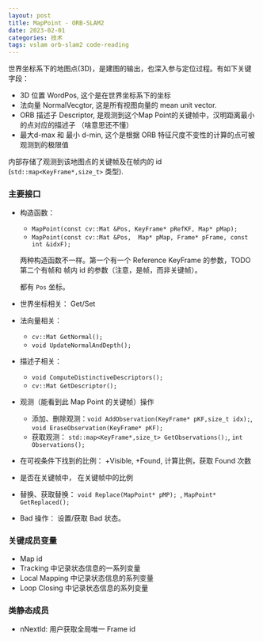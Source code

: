 ```yaml
---
layout: post
title: MapPoint - ORB-SLAM2
date: 2023-02-01
categories: 技术
tags: vslam orb-slam2 code-reading
---
```


世界坐标系下的地图点(3D)，是建图的输出，也深入参与定位过程。有如下关键字段：

- 3D 位置 WordPos, 这个是在世界坐标系下的坐标
- 法向量 NormalVecgtor, 这是所有视图向量的 mean unit vector.
- ORB 描述子 Descriptor, 是观测到这个Map Point的关键帧中，汉明距离最小的点对应的描述子 （啥意思还不懂）
- 最大d-max 和 最小 d-min, 这个是根据 ORB 特征尺度不变性的计算的点可被观测到的极限值

内部存储了观测到该地图点的关键帧及在帧内的 id (`std::map<KeyFrame*,size_t>` 类型).

### 主要接口

- 构造函数：
  - `MapPoint(const cv::Mat &Pos, KeyFrame* pRefKF, Map* pMap);`
  - `MapPoint(const cv::Mat &Pos,  Map* pMap, Frame* pFrame, const int &idxF);`
  
  两种构造函数不一样。第一个有一个 Reference KeyFrame 的参数，TODO
  第二个有帧和 帧内 id 的参数（注意，是帧，而非关键帧）。

  都有 `Pos` 坐标。

- 世界坐标相关： Get/Set
- 法向量相关：
  - `cv::Mat GetNormal();`
  - `void UpdateNormalAndDepth();`

- 描述子相关： 
  - `void ComputeDistinctiveDescriptors();`
  - `cv::Mat GetDescriptor();`

- 观测（能看到此 Map Point 的关键帧）操作
  - 添加、删除观测：`void AddObservation(KeyFrame* pKF,size_t idx);`, `void EraseObservation(KeyFrame* pKF);`
  - 获取观测： `std::map<KeyFrame*,size_t> GetObservations();`, `int Observations();`

- 在可视条件下找到的比例： +Visible, +Found, 计算比例，获取 Found 次数
- 是否在关键帧中， 在关键帧中的比例

- 替换、获取替换： `void Replace(MapPoint* pMP); `, `MapPoint* GetReplaced();`
- Bad 操作： 设置/获取 Bad 状态。

### 关键成员变量

- Map id
- Tracking 中记录状态信息的一系列变量
- Local Mapping 中记录状态信息的系列变量
- Loop Closing 中记录状态信息的系列变量

### 类静态成员

- nNextId: 用户获取全局唯一 Frame id

